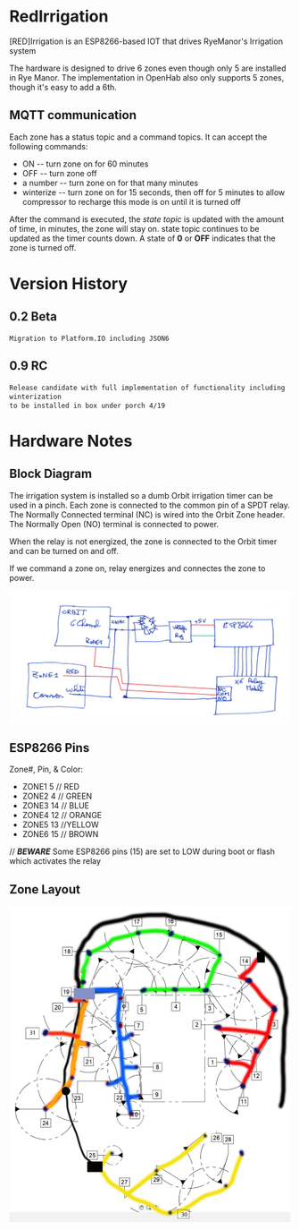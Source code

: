 # RedIrrigation

[RED]Irrigation is an ESP8266-based IOT that drives RyeManor's Irrigation system

The hardware is designed to drive 6 zones even though only 5 are installed in Rye Manor. The implementation in OpenHab also only supports 5 zones, though it's easy to add a 6th.

## MQTT communication
Each zone has a status topic and a command topics. It can accept the following commands:
- ON -- turn zone on for 60 minutes
- OFF -- turn zone off
- a number -- turn zone on for that many minutes
- winterize -- turn zone on for 15 seconds, then off for 5 minutes to allow compressor to recharge
    this mode is on until it is turned off

After the command is executed, the _state topic_ is updated with the amount of time, in minutes, the zone will stay on.
state topic continues to be updated as the timer counts down. 
A state of **0** or **OFF** indicates that the zone is turned off.



# Version History

## 0.2 Beta
    Migration to Platform.IO including JSON6

## 0.9 RC
    Release candidate with full implementation of functionality including winterization
    to be installed in box under porch 4/19

# Hardware Notes

## Block Diagram

The irrigation system is installed so a dumb Orbit irrigation timer can be used in a pinch. Each zone is connected to the common pin of a SPDT relay. The Normally Connected terminal (NC) is wired into the Orbit Zone header. The Normally Open (NO) terminal is connected to power.

When the relay is not energized, the zone is connected to the Orbit timer and can be turned on and off.

If we command a zone on, relay energizes and connectes the zone to power.


![](./media/Schematics.jpg)


## ESP8266 Pins

 Zone#, Pin, & Color:
-  ZONE1 5  // RED
-  ZONE2 4  // GREEN
-  ZONE3 14 // BLUE
-  ZONE4 12 // ORANGE
-  ZONE5 13 //YELLOW
-  ZONE6 15 // BROWN


// ***BEWARE*** Some ESP8266 pins (15) are set to LOW during boot or flash which activates the relay

## Zone Layout
![](./media/lawn.jpg)



